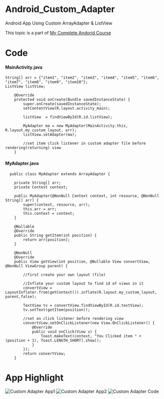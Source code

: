 # Android_Custom_Adapter
Android App Using Custom ArrayAdapter &amp; ListView

This topic is a part of [My Complete Andorid Course](https://github.com/ananddasani/Android_Apps)

# Code

#### MainActivity.java
```
String[] arr = {"item1", "item2", "item3", "item4", "item5", "item6", "item7", "item8", "item9", "item10"};
ListView listView;

    @Override
    protected void onCreate(Bundle savedInstanceState) {
        super.onCreate(savedInstanceState);
        setContentView(R.layout.activity_main);

        listView  = findViewById(R.id.listView);

        MyAdapter ma = new MyAdapter(MainActivity.this, R.layout.my_custom_layout, arr);
        listView.setAdapter(ma);

        //set item click listener in custom adapter file before rendering(returning) view
    }
```

#### MyAdapter.java
```
  public class MyAdapter extends ArrayAdapter {

    private String[] arr;
    private Context context;

    public MyAdapter(@NonNull Context context, int resource, @NonNull String[] arr) {
        super(context, resource, arr);
        this.arr = arr;
        this.context = context;
    }

    @Nullable
    @Override
    public String getItem(int position) {
        return arr[position];
    }

    @NonNull
    @Override
    public View getView(int position, @Nullable View convertView, @NonNull ViewGroup parent) {

        //first create your own layout (file)

        //Inflate your custom layout to find id of views in it
        convertView = LayoutInflater.from(getContext()).inflate(R.layout.my_custom_layout, parent,false);

        TextView tv = convertView.findViewById(R.id.textView);
        tv.setText(getItem(position));

        //set on click listener before rendering view
        convertView.setOnClickListener(new View.OnClickListener() {
            @Override
            public void onClick(View v) {
                Toast.makeText(context, "You Clicked item " + (position + 1), Toast.LENGTH_SHORT).show();
            }
        });
        return convertView;
    }
```

# App Highlight
![Custom Adapter App1](https://user-images.githubusercontent.com/74413402/192095269-f3b9e30a-43f7-402d-a140-967c580cc148.png)
![Custom Adapter App2](https://user-images.githubusercontent.com/74413402/192095276-fa404162-030c-476d-be48-d704248e1545.png)
![Custom Adapter Code](https://user-images.githubusercontent.com/74413402/192095278-36ff2426-6c25-4c3a-9820-c29c14b201e3.png)
